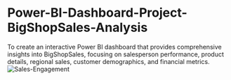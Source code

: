 # Power-BI-Dashboard-Project-BigShopSales-Analysis
To create an interactive Power BI dashboard that provides comprehensive insights into BigShopSales, focusing on salesperson performance, product details, regional sales, customer demographics, and financial metrics.
![Sales-Engagement](https://github.com/Shankarrai2171/Power-BI-Dashboard-Project-BigShopSales-Analysis/assets/164284515/003610b4-9c3b-4aeb-b5a9-c71253c4e03e)
